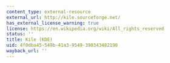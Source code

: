```yaml
---
content_type: external-resource
external_url: http://kile.sourceforge.net/
has_external_license_warning: true
license: https://en.wikipedia.org/wiki/All_rights_reserved
status: ''
title: Kile (KDE)
uid: 4f0dba45-549b-41a3-9549-390343482190
wayback_url: ''
---
```

